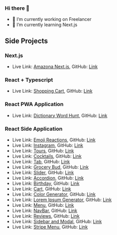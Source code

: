 ### Hi there 👋

<!--
**AmanSilawat/amansilawat** is a ✨ _special_ ✨ repository because its `README.md` (this file) appears on your GitHub profile.

Here are some ideas to get you started:
-->

- 🔭 I’m currently working on Freelancer
- 🌱 I’m currently learning Next.js
<!-- - 👯 I’m looking to collaborate on ...
- 🤔 I’m looking for help with ...
- 💬 Ask me about ...
- 📫 How to reach me: ...
- 😄 Pronouns: ...
- ⚡ Fun fact: ...
-->

## Side Projects
### Next.js
- Live Link: [Amazona Next.js](https://amazona-next-js.vercel.app/), GitHub: [Link](https://github.com/AmanSilawat/Amazona--Next.js)


### React + Typescript
- Live Link: [Shopping Cart](https://shopping-cart-type-script-react.vercel.app/), GitHub: [Link](https://github.com/AmanSilawat/Shopping-Cart--TypeScript-React)

### React PWA Application
- Live Link: [Dictionary Word Hunt](https://dictionary-word-hunt-react.netlify.app/), GitHub: [Link](https://github.com/AmanSilawat/Dictionary-Word-Hunt--React)

### React Side Application

- Live Link: [Emoji Reactions](https://reactions-react.vercel.app/), GitHub: [Link](https://github.com/AmanSilawat/Reactions--React)
- Live Link: [Instagram](https://instagram-react-chi.vercel.app/), GitHub: [Link](https://github.com/AmanSilawat/Instagram--React)
- Live Link: [Tours](https://tours-react-012.netlify.app/), GitHub: [Link](https://github.com/AmanSilawat/tours--react)
- Live Link: [Cocktails](https://cocktails-react-012.netlify.app), GitHub: [Link](https://github.com/AmanSilawat/Cocktails--React)
- Live Link: [Tab](https://tab-react-012.netlify.app), GitHub: [Link](https://github.com/AmanSilawat/Tabs--React)
- Live Link: [Grocery Bud](https://grocery-bud-react-012.netlify.app), GitHub: [Link](https://github.com/AmanSilawat/Grocery--Bud--React)
- Live Link: [Slider](https://slider-react-012.netlify.app), GitHub: [Link](https://github.com/AmanSilawat/Slider--React)
- Live Link: [Accordion](https://accordion-react-012.netlify.app), GitHub: [Link](https://github.com/AmanSilawat/Accordion--React)
- Live Link: [Birthday](https://birthday-react-012.netlify.app), GitHub: [Link](https://github.com/AmanSilawat/birthday-reminder--react)
- Live Link: [Cart](https://cart-react-012.netlify.app), GitHub: [Link](https://github.com/AmanSilawat/Cart--React)
- Live Link: [Color Generator](https://color-generator-react-012.netlify.app), GitHub: [Link](https://github.com/AmanSilawat/Color-Generator--React)
- Live Link: [Lorem Ipsum Generator](https://lorem-ipsum-react-012.netlify.app), GitHub: [Link](https://github.com/AmanSilawat/Lorem-Ipsum--React)
- Live Link: [Menu](https://menu-react-012.netlify.app), GitHub: [Link](https://github.com/AmanSilawat/Menu--React)
- Live Link: [NavBar](https://navbar-react-012.netlify.app), GitHub: [Link](https://github.com/AmanSilawat/Navbar--React)
- Live Link: [Reviews](https://reviews-react-012.netlify.app/), GitHub: [Link](https://github.com/AmanSilawat/Reviews--React)
- Live Link: [Sidebar and Modal](https://sidebar-and-modal-react.netlify.app), GitHub: [Link](https://github.com/AmanSilawat/Sidebar-and-Modal--React)
- Live Link: [Stripe Menu](https://stripe-menu-react-012.netlify.app), GitHub: [Link](https://github.com/AmanSilawat/Stripe-Menu--React)
